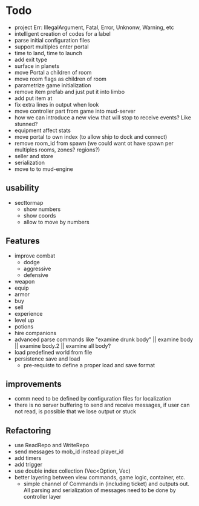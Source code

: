 # Todo

- project Err: IllegalArgument, Fatal, Error, Unknonw, Warning, etc
- intelligent creation of codes for a label
- parse initial configuration files
- support multiples enter portal
- time to land, time to launch
- add exit type
- surface in planets
- move Portal a children of room
- move room flags as children of room
- parametrize game initialization
- remove item prefab and just put it into limbo
- add put item at
- fix extra lines in output when look
- move controller part from game into mud-server
- how we can introduce a new view that will stop to receive events? Like stunned?
- equipment affect stats 
- move portal to own index (to allow ship to dock and connect)
- remove room_id from spawn (we could want ot have spawn per multiples rooms, zones? regions?)
- seller and store
- serialization 
- move to to mud-engine

## usability

- secttormap
    - show numbers
    - show coords
    - allow to move by numbers

## Features

- improve combat 
  - dodge
  - aggressive
  - defensive
- weapon
- equip
- armor
- buy 
- sell
- experience
- level up
- potions
- hire companions
- advanced parse commands like "examine drunk body" || examine body || examine body.2 || examine all body?
- load predefined world from file
- persistence save and load
  - pre-requiste to define a proper load and save format

## improvements

- comm need to be defined by configuration files for localization
- there is no server buffering to send and receive messages, if user can not read, is possible that we lose output or stuck

## Refactoring

- use ReadRepo<T> and WriteRepo<T>
- send messages to mob_id instead player_id
- add timers 
- add trigger
- use double index collection (Vec<Option<Secundaryid>, Vec<Component>)
- better layering between view commands, game logic, container, etc.
  - simple channel of Commands in (including ticket) and outputs out. All parsing and serialization of messages need to 
    be done by controller layer
